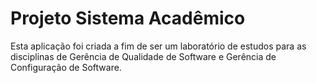 # Projeto Sistema Acadêmico

Esta aplicação foi criada a fim de ser um laboratório de estudos para as disciplinas
de Gerência de Qualidade de Software e Gerência de Configuração de Software.
